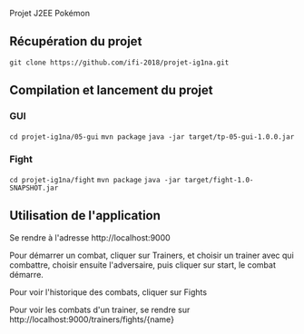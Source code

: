 Projet J2EE Pokémon

## Récupération du projet 

`git clone https://github.com/ifi-2018/projet-ig1na.git`

## Compilation et lancement du projet

### GUI

`cd projet-ig1na/05-gui`
`mvn package`
`java -jar target/tp-05-gui-1.0.0.jar`

### Fight

`cd projet-ig1na/fight`
`mvn package`
`java -jar target/fight-1.0-SNAPSHOT.jar`

## Utilisation de l'application

Se rendre à l'adresse http://localhost:9000

Pour démarrer un combat, cliquer sur Trainers, et choisir un trainer avec qui combattre, choisir ensuite l'adversaire, puis cliquer sur start, le combat démarre.

Pour voir l'historique des combats, cliquer sur Fights

Pour voir les combats d'un trainer, se rendre sur http://localhost:9000/trainers/fights/{name}
